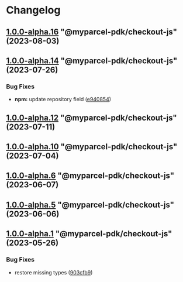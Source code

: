 # Changelog

<!-- MONODEPLOY:BELOW -->

## [1.0.0-alpha.16](https://github.com/myparcelnl/js-pdk/compare/@myparcel-pdk/checkout-js@1.0.0-alpha.15...@myparcel-pdk/checkout-js@1.0.0-alpha.16) "@myparcel-pdk/checkout-js" (2023-08-03)




## [1.0.0-alpha.14](https://github.com/myparcelnl/js-pdk/compare/@myparcel-pdk/checkout-js@1.0.0-alpha.13...@myparcel-pdk/checkout-js@1.0.0-alpha.14) "@myparcel-pdk/checkout-js" (2023-07-26)


### Bug Fixes

* **npm:** update repository field ([e940854](https://github.com/myparcelnl/js-pdk/commit/e940854ba1d99c0fcdada8b66f88a7c7e6060272))




## [1.0.0-alpha.12](https://github/myparcelnl/js-pdk/compare/@myparcel-pdk/checkout-js@1.0.0-alpha.11...@myparcel-pdk/checkout-js@1.0.0-alpha.12) "@myparcel-pdk/checkout-js" (2023-07-11)




## [1.0.0-alpha.10](https://github/myparcelnl/js-pdk/compare/@myparcel-pdk/checkout-js@1.0.0-alpha.9...@myparcel-pdk/checkout-js@1.0.0-alpha.10) "@myparcel-pdk/checkout-js" (2023-07-04)




## [1.0.0-alpha.6](https://github/myparcelnl/js-pdk/compare/@myparcel-pdk/checkout-js@1.0.0-alpha.5...@myparcel-pdk/checkout-js@1.0.0-alpha.6) "@myparcel-pdk/checkout-js" (2023-06-07)




## [1.0.0-alpha.5](https://github/myparcelnl/js-pdk/compare/@myparcel-pdk/checkout-js@1.0.0-alpha.4...@myparcel-pdk/checkout-js@1.0.0-alpha.5) "@myparcel-pdk/checkout-js" (2023-06-06)




## [1.0.0-alpha.1](https://github/myparcelnl/js-pdk/compare/@myparcel-pdk/checkout-js@1.0.0-alpha.0...@myparcel-pdk/checkout-js@1.0.0-alpha.1) "@myparcel-pdk/checkout-js" (2023-05-26)


### Bug Fixes

* restore missing types ([903cfb9](https://github/myparcelnl/js-pdk/commit/903cfb95f161bb5b49fbb91c4f96a7e44c524db8))


